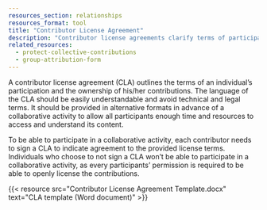 ```yaml
---
resources_section: relationships
resources_format: tool
title: "Contributor License Agreement"
description: "Contributor license agreements clarify terms of participation and ownership of contributions."
related_resources:
  - protect-collective-contributions
  - group-attribution-form
---
```


A contributor license agreement (CLA) outlines the terms of an individual’s participation and the ownership of his/her contributions. The language of the CLA should be easily understandable and avoid technical and legal terms. It should be provided in alternative formats in advance of a collaborative activity to allow all participants enough time and resources to access and understand its content. 


To be able to participate in a collaborative activity, each contributor needs to sign a CLA to indicate agreement to the provided license terms. Individuals who choose to not sign a CLA won’t be able to participate in a collaborative activity, as every participants’ permission is required to be able to openly license the contributions.


{{< resource src="Contributor License Agreement Template.docx" text="CLA template (Word document)" >}}